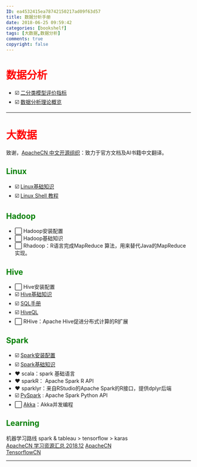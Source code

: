 ```yaml
---
ID: ea4532415ea78742150217ad09f63d57
title: 数据分析手册
date: 2018-06-25 09:59:42
categories: [bookshelf]
tags: [大数据,数据分析]
comments: true
copyright: false
---
```


# <font color="red">数据分析</font>

- :ballot_box_with_check:   [二分类模型评价指标][evaluation]  
- :ballot_box_with_check:   [数据分析理论概览][theory]  

[evaluation]: /posts/data-analysis/classification-evaluation.html
[theory]: /posts/data-analysis/Overview-of-Data-Analysis-Theory.html

------

# <font color="red">大数据</font>

致谢，[ApacheCN 中文开源组织](http://www.apachecn.org/#)：致力于官方文档及AI书籍中文翻译。  

## <font color="green">Linux</font>  

- :ballot_box_with_check:  [Linux基础知识][linux]  
- :ballot_box_with_check:  [Linux Shell 教程][shell]  

[linux]: https://blog.csdn.net/qq_41518277/article/details/80720390
[shell]: https://blog.csdn.net/qq_41518277/article/details/80772546

## <font color="green">Hadoop</font>  

- :white_large_square:  Hadoop安装配置  
- :white_large_square:  Hadoop基础知识  
- :white_large_square:  Rhadoop：R语言完成MapReduce 算法，用来替代Java的MapReduce实现。  

## <font color="green">Hive</font>  

- :white_large_square:  Hive安装配置  
- :ballot_box_with_check:   [Hive基础知识][hivebasic]  
- :ballot_box_with_check:   [SQL手册][sql]  
- :ballot_box_with_check:   [HiveQL][HiveQL]  
- :white_large_square:  RHive：Apache Hive促进分布式计算的R扩展  

[sql]: /posts/big-data/SQLNotebook.html
[HiveQL]: /posts/big-data/BigDataNotebook(Hive)--HiveQL.html
[hivebasic]: https://blog.csdn.net/zhongqi2513/article/details/69388239

## <font color="green">Spark</font>

- :ballot_box_with_check:   [Spark安装配置][spark]  
- :ballot_box_with_check:   [Spark基础知识][spark_base]  
- :heart:  scala：spark 基础语言 
- :heart:  sparkR： Apache Spark R API  
- :heart:  sparklyr：来自RStudio的Apache Spark的R接口，提供dplyr后端  
- :ballot_box_with_check:  [PySpark][PySpark] : Apache Spark Python API  
- :white_large_square:  [Akka][akka]：Akka并发编程  

[spark]: /posts/big-data/BigDataNotebook(Spark)--Spark-installation.html
[spark_base]: https://blog.csdn.net/qq_41518277/article/details/84558396
[akka]: https://blog.csdn.net/lovehuangjiaju/article/details/51039985
[PySpark]: https://blog.csdn.net/qq_41518277/article/details/96487035

## <font color="green">Learning</font> 

机器学习路线 spark & tableau > tensorflow > karas  
[ApacheCN 学习资源汇总 2018.12](https://blog.csdn.net/wizardforcel/article/details/85317667) 
[ApacheCN](http://www.apachecn.org/#)  
[TensorflowCN](https://tensorflow.google.cn/tutorials/?hl=zh-cn)  

------

